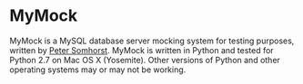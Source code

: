 # MyMock

MyMock is a MySQL database server mocking system for testing purposes, written by [Peter Somhorst](https://github.com/psomhorst). MyMock is written in Python and tested for Python 2.7 on Mac OS X (Yosemite). Other versions of Python and other operating systems may or may not be working.

